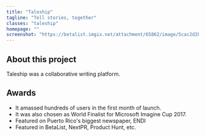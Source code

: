 ```yaml
---
title: "Taleship"
tagline: "Tell stories, together"
classes: "taleship"
homepage: ""
screenshot: "https://betalist.imgix.net/attachment/65862/image/5cac2d2bee0d5b520fc25564fe93f1a6.jpg?ixlib=rb-1.1.0&h=637.5&w=850&fit=max&auto=format&dpr=1"
---
```


## About this project
Taleship was a collaborative writing platform.

## Awards
- It amassed hundreds of users in the first month of launch.
- It was also chosen as World Finalist for Microsoft Imagine Cup 2017.
- Featured on Puerto Rico's biggest newspaper, ENDI
- Featured in BetaList, NextPR, Product Hunt, etc.
